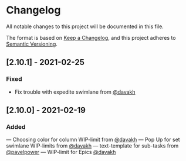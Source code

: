 # Changelog

All notable changes to this project will be documented in this file.

The format is based on [Keep a Changelog](https://keepachangelog.com/en/1.0.0/),
and this project adheres to [Semantic Versioning](https://semver.org/spec/v2.0.0.html).


## [2.10.1] - 2021-02-25
### Fixed 

- Fix trouble with expedite swimlane from [@davakh](https://github.com/davakh)


## [2.10.0] - 2021-02-19
### Added

— Choosing color for column WIP-limit from [@davakh](https://github.com/davakh)
— Pop Up for set swimlane WIP-limits from [@davakh](https://github.com/davakh)
— text-template for sub-tasks from [@pavelpower](https://github.com/pavelpower)
— WIP-limit for Epics [@davakh](https://github.com/davakh)
